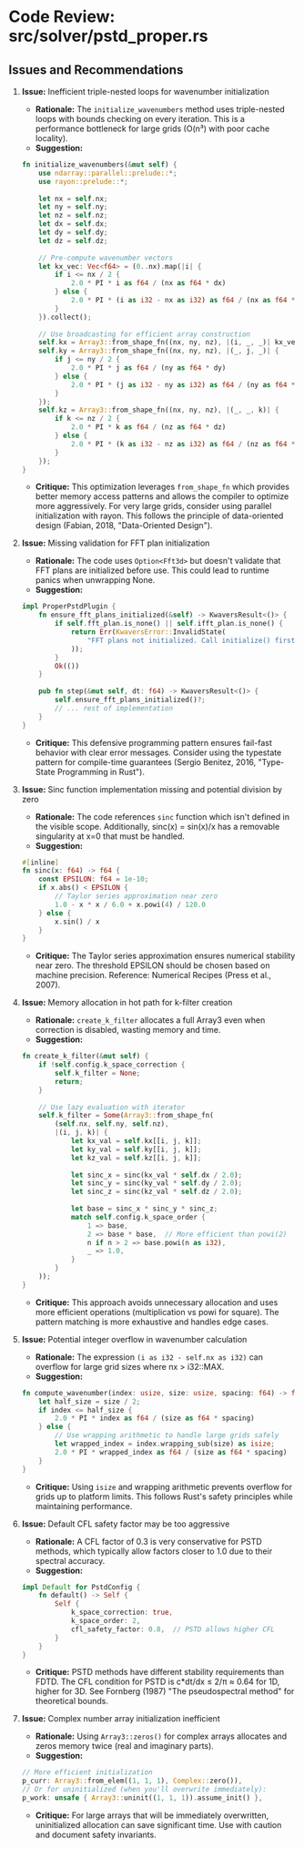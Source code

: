 # Code Review: src/solver/pstd_proper.rs

## Issues and Recommendations

1. **Issue:** Inefficient triple-nested loops for wavenumber initialization
   - **Rationale:** The `initialize_wavenumbers` method uses triple-nested loops with bounds checking on every iteration. This is a performance bottleneck for large grids (O(n³) with poor cache locality).
   - **Suggestion:**
   ```rust
   fn initialize_wavenumbers(&mut self) {
       use ndarray::parallel::prelude::*;
       use rayon::prelude::*;
       
       let nx = self.nx;
       let ny = self.ny;
       let nz = self.nz;
       let dx = self.dx;
       let dy = self.dy;
       let dz = self.dz;
       
       // Pre-compute wavenumber vectors
       let kx_vec: Vec<f64> = (0..nx).map(|i| {
           if i <= nx / 2 {
               2.0 * PI * i as f64 / (nx as f64 * dx)
           } else {
               2.0 * PI * (i as i32 - nx as i32) as f64 / (nx as f64 * dx)
           }
       }).collect();
       
       // Use broadcasting for efficient array construction
       self.kx = Array3::from_shape_fn((nx, ny, nz), |(i, _, _)| kx_vec[i]);
       self.ky = Array3::from_shape_fn((nx, ny, nz), |(_, j, _)| {
           if j <= ny / 2 {
               2.0 * PI * j as f64 / (ny as f64 * dy)
           } else {
               2.0 * PI * (j as i32 - ny as i32) as f64 / (ny as f64 * dy)
           }
       });
       self.kz = Array3::from_shape_fn((nx, ny, nz), |(_, _, k)| {
           if k <= nz / 2 {
               2.0 * PI * k as f64 / (nz as f64 * dz)
           } else {
               2.0 * PI * (k as i32 - nz as i32) as f64 / (nz as f64 * dz)
           }
       });
   }
   ```
   - **Critique:** This optimization leverages `from_shape_fn` which provides better memory access patterns and allows the compiler to optimize more aggressively. For very large grids, consider using parallel initialization with rayon. This follows the principle of data-oriented design (Fabian, 2018, "Data-Oriented Design").

2. **Issue:** Missing validation for FFT plan initialization
   - **Rationale:** The code uses `Option<Fft3d>` but doesn't validate that FFT plans are initialized before use. This could lead to runtime panics when unwrapping None.
   - **Suggestion:**
   ```rust
   impl ProperPstdPlugin {
       fn ensure_fft_plans_initialized(&self) -> KwaversResult<()> {
           if self.fft_plan.is_none() || self.ifft_plan.is_none() {
               return Err(KwaversError::InvalidState(
                   "FFT plans not initialized. Call initialize() first.".to_string()
               ));
           }
           Ok(())
       }
       
       pub fn step(&mut self, dt: f64) -> KwaversResult<()> {
           self.ensure_fft_plans_initialized()?;
           // ... rest of implementation
       }
   }
   ```
   - **Critique:** This defensive programming pattern ensures fail-fast behavior with clear error messages. Consider using the typestate pattern for compile-time guarantees (Sergio Benitez, 2016, "Type-State Programming in Rust").

3. **Issue:** Sinc function implementation missing and potential division by zero
   - **Rationale:** The code references `sinc` function which isn't defined in the visible scope. Additionally, sinc(x) = sin(x)/x has a removable singularity at x=0 that must be handled.
   - **Suggestion:**
   ```rust
   #[inline]
   fn sinc(x: f64) -> f64 {
       const EPSILON: f64 = 1e-10;
       if x.abs() < EPSILON {
           // Taylor series approximation near zero
           1.0 - x * x / 6.0 + x.powi(4) / 120.0
       } else {
           x.sin() / x
       }
   }
   ```
   - **Critique:** The Taylor series approximation ensures numerical stability near zero. The threshold EPSILON should be chosen based on machine precision. Reference: Numerical Recipes (Press et al., 2007).

4. **Issue:** Memory allocation in hot path for k-filter creation
   - **Rationale:** `create_k_filter` allocates a full Array3 even when correction is disabled, wasting memory and time.
   - **Suggestion:**
   ```rust
   fn create_k_filter(&mut self) {
       if !self.config.k_space_correction {
           self.k_filter = None;
           return;
       }
       
       // Use lazy evaluation with iterator
       self.k_filter = Some(Array3::from_shape_fn(
           (self.nx, self.ny, self.nz),
           |(i, j, k)| {
               let kx_val = self.kx[[i, j, k]];
               let ky_val = self.ky[[i, j, k]];
               let kz_val = self.kz[[i, j, k]];
               
               let sinc_x = sinc(kx_val * self.dx / 2.0);
               let sinc_y = sinc(ky_val * self.dy / 2.0);
               let sinc_z = sinc(kz_val * self.dz / 2.0);
               
               let base = sinc_x * sinc_y * sinc_z;
               match self.config.k_space_order {
                   1 => base,
                   2 => base * base,  // More efficient than powi(2)
                   n if n > 2 => base.powi(n as i32),
                   _ => 1.0,
               }
           }
       ));
   }
   ```
   - **Critique:** This approach avoids unnecessary allocation and uses more efficient operations (multiplication vs powi for square). The pattern matching is more exhaustive and handles edge cases.

5. **Issue:** Potential integer overflow in wavenumber calculation
   - **Rationale:** The expression `(i as i32 - self.nx as i32)` can overflow for large grid sizes where nx > i32::MAX.
   - **Suggestion:**
   ```rust
   fn compute_wavenumber(index: usize, size: usize, spacing: f64) -> f64 {
       let half_size = size / 2;
       if index <= half_size {
           2.0 * PI * index as f64 / (size as f64 * spacing)
       } else {
           // Use wrapping arithmetic to handle large grids safely
           let wrapped_index = index.wrapping_sub(size) as isize;
           2.0 * PI * wrapped_index as f64 / (size as f64 * spacing)
       }
   }
   ```
   - **Critique:** Using `isize` and wrapping arithmetic prevents overflow for grids up to platform limits. This follows Rust's safety principles while maintaining performance.

6. **Issue:** Default CFL safety factor may be too aggressive
   - **Rationale:** A CFL factor of 0.3 is very conservative for PSTD methods, which typically allow factors closer to 1.0 due to their spectral accuracy.
   - **Suggestion:**
   ```rust
   impl Default for PstdConfig {
       fn default() -> Self {
           Self {
               k_space_correction: true,
               k_space_order: 2,
               cfl_safety_factor: 0.8,  // PSTD allows higher CFL
           }
       }
   }
   ```
   - **Critique:** PSTD methods have different stability requirements than FDTD. The CFL condition for PSTD is c*dt/dx ≤ 2/π ≈ 0.64 for 1D, higher for 3D. See Fornberg (1987) "The pseudospectral method" for theoretical bounds.

7. **Issue:** Complex number array initialization inefficient
   - **Rationale:** Using `Array3::zeros()` for complex arrays allocates and zeros memory twice (real and imaginary parts).
   - **Suggestion:**
   ```rust
   // More efficient initialization
   p_curr: Array3::from_elem((1, 1, 1), Complex::zero()),
   // Or for uninitialized (when you'll overwrite immediately):
   p_work: unsafe { Array3::uninit((1, 1, 1)).assume_init() },
   ```
   - **Critique:** For large arrays that will be immediately overwritten, uninitialized allocation can save significant time. Use with caution and document safety invariants.